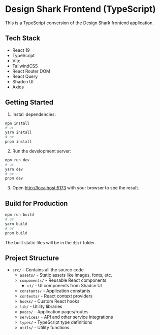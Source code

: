 # Design Shark Frontend (TypeScript)

This is a TypeScript conversion of the Design Shark frontend application.

## Tech Stack

- React 19
- TypeScript
- Vite
- TailwindCSS
- React Router DOM
- React Query
- Shadcn UI
- Axios

## Getting Started

1. Install dependencies:

```bash
npm install
# or
yarn install
# or
pnpm install
```

2. Run the development server:

```bash
npm run dev
# or
yarn dev
# or
pnpm dev
```

3. Open [http://localhost:5173](http://localhost:5173) with your browser to see the result.

## Build for Production

```bash
npm run build
# or
yarn build
# or
pnpm build
```

The built static files will be in the `dist` folder.

## Project Structure

- `src/` - Contains all the source code
  - `assets/` - Static assets like images, fonts, etc.
  - `components/` - Reusable React components
    - `ui/` - UI components from Shadcn UI
  - `constants/` - Application constants
  - `contexts/` - React context providers
  - `hooks/` - Custom React hooks
  - `lib/` - Utility libraries
  - `pages/` - Application pages/routes
  - `services/` - API and other service integrations
  - `types/` - TypeScript type definitions
  - `utils/` - Utility functions
